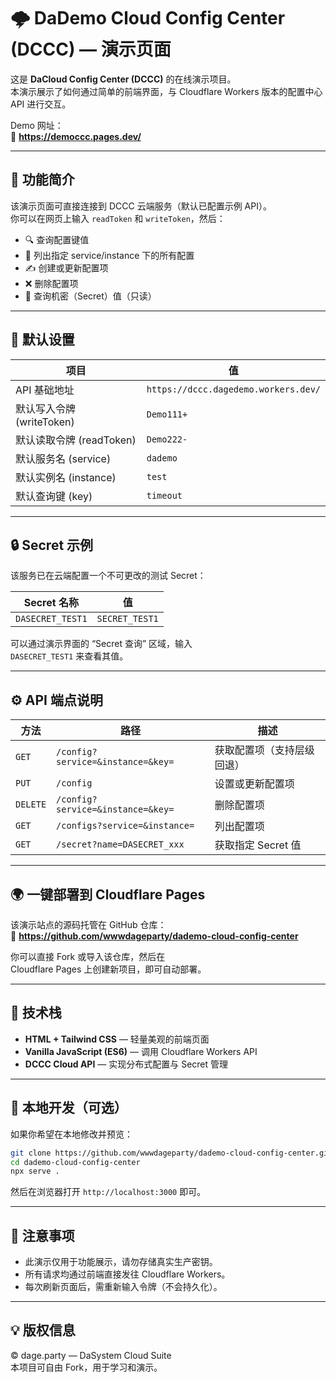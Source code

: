 # 🌩️ DaDemo Cloud Config Center (DCCC) — 演示页面

这是 **DaCloud Config Center (DCCC)** 的在线演示项目。  
本演示展示了如何通过简单的前端界面，与 Cloudflare Workers 版本的配置中心 API 进行交互。

Demo 网址：  
🔗 **https://democcc.pages.dev/**  

---

## 🚀 功能简介

该演示页面可直接连接到 DCCC 云端服务（默认已配置示例 API）。  
你可以在网页上输入 `readToken` 和 `writeToken`，然后：

- 🔍 查询配置键值  
- 🧾 列出指定 service/instance 下的所有配置  
- ✍️ 创建或更新配置项  
- ❌ 删除配置项  
- 🔐 查询机密（Secret）值（只读）

---

## 🧰 默认设置

| 项目 | 值 |
|------|----|
| API 基础地址 | `https://dccc.dagedemo.workers.dev/` |
| 默认写入令牌 (writeToken) | `Demo111+` |
| 默认读取令牌 (readToken) | `Demo222-` |
| 默认服务名 (service) | `dademo` |
| 默认实例名 (instance) | `test` |
| 默认查询键 (key) | `timeout` |

---

## 🔒 Secret 示例

该服务已在云端配置一个不可更改的测试 Secret：

| Secret 名称 | 值 |
|--------------|----|
| `DASECRET_TEST1` | `SECRET_TEST1` |

可以通过演示界面的 “Secret 查询” 区域，输入  
`DASECRET_TEST1` 来查看其值。

---

## ⚙️ API 端点说明

| 方法 | 路径 | 描述 |
|------|------|------|
| `GET` | `/config?service=&instance=&key=` | 获取配置项（支持层级回退） |
| `PUT` | `/config` | 设置或更新配置项 |
| `DELETE` | `/config?service=&instance=&key=` | 删除配置项 |
| `GET` | `/configs?service=&instance=` | 列出配置项 |
| `GET` | `/secret?name=DASECRET_xxx` | 获取指定 Secret 值 |

---

## 🌍 一键部署到 Cloudflare Pages

该演示站点的源码托管在 GitHub 仓库：  
🔗 **https://github.com/wwwdageparty/dademo-cloud-config-center**

你可以直接 Fork 或导入该仓库，然后在  
Cloudflare Pages 上创建新项目，即可自动部署。

---

## 🧩 技术栈

- **HTML + Tailwind CSS** — 轻量美观的前端页面  
- **Vanilla JavaScript (ES6)** — 调用 Cloudflare Workers API  
- **DCCC Cloud API** — 实现分布式配置与 Secret 管理  

---

## 🧪 本地开发（可选）

如果你希望在本地修改并预览：

```bash
git clone https://github.com/wwwdageparty/dademo-cloud-config-center.git
cd dademo-cloud-config-center
npx serve .
```

然后在浏览器打开 `http://localhost:3000` 即可。

---

## 🧠 注意事项

- 此演示仅用于功能展示，请勿存储真实生产密钥。  
- 所有请求均通过前端直接发往 Cloudflare Workers。  
- 每次刷新页面后，需重新输入令牌（不会持久化）。  

---

## 💡 版权信息

© dage.party — DaSystem Cloud Suite  
本项目可自由 Fork，用于学习和演示。
